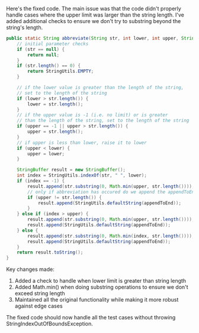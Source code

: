Here's the fixed code. The main issue was that the code didn't properly handle cases where the upper limit was larger than the string length. I've added additional checks to ensure we don't try to substring beyond the string's length.

```java
public static String abbreviate(String str, int lower, int upper, String appendToEnd) {
    // initial parameter checks
    if (str == null) {
        return null;
    }
    if (str.length() == 0) {
        return StringUtils.EMPTY;
    }

    // if the lower value is greater than the length of the string,
    // set to the length of the string
    if (lower > str.length()) {
        lower = str.length();
    }
    // if the upper value is -1 (i.e. no limit) or is greater
    // than the length of the string, set to the length of the string
    if (upper == -1 || upper > str.length()) {
        upper = str.length();
    }
    // if upper is less than lower, raise it to lower
    if (upper < lower) {
        upper = lower;
    }

    StringBuffer result = new StringBuffer();
    int index = StringUtils.indexOf(str, " ", lower);
    if (index == -1) {
        result.append(str.substring(0, Math.min(upper, str.length())));
        // only if abbreviation has occured do we append the appendToEnd value
        if (upper != str.length()) {
            result.append(StringUtils.defaultString(appendToEnd));
        }
    } else if (index > upper) {
        result.append(str.substring(0, Math.min(upper, str.length())));
        result.append(StringUtils.defaultString(appendToEnd));
    } else {
        result.append(str.substring(0, Math.min(index, str.length())));
        result.append(StringUtils.defaultString(appendToEnd));
    }
    return result.toString();
}
```

Key changes made:
1. Added a check to handle when lower limit is greater than string length
2. Added Math.min() when doing substring operations to ensure we don't exceed string length
3. Maintained all the original functionality while making it more robust against edge cases

The fixed code should now handle all the test cases without throwing StringIndexOutOfBoundsException.